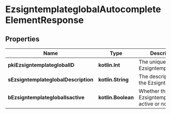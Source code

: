
# EzsigntemplateglobalAutocompleteElementResponse

## Properties
Name | Type | Description | Notes
------------ | ------------- | ------------- | -------------
**pkiEzsigntemplateglobalID** | **kotlin.Int** | The unique ID of the Ezsigntemplateglobal | 
**sEzsigntemplateglobalDescription** | **kotlin.String** | The description of the Ezsigntemplate | 
**bEzsigntemplateglobalIsactive** | **kotlin.Boolean** | Whether the Ezsigntemplate is active or not | 



